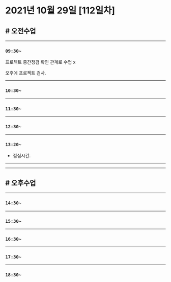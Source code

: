 # 2021년 10월 29일 [112일차]

## # 오전수업
----
### `09:30~`


프로젝트 중간정검 확인 관계로 수업 x    


오후에 프로젝트 검사.   


----
### `10:30~`








----
### `11:30~`








----
### `12:30~`








----
### `13:20~`

  - 점심시간.

---
---

## # 오후수업

---
### `14:30~`










---
### `15:30~`









----
### `16:30~`








----
### `17:30~`








----
### `18:30~`
